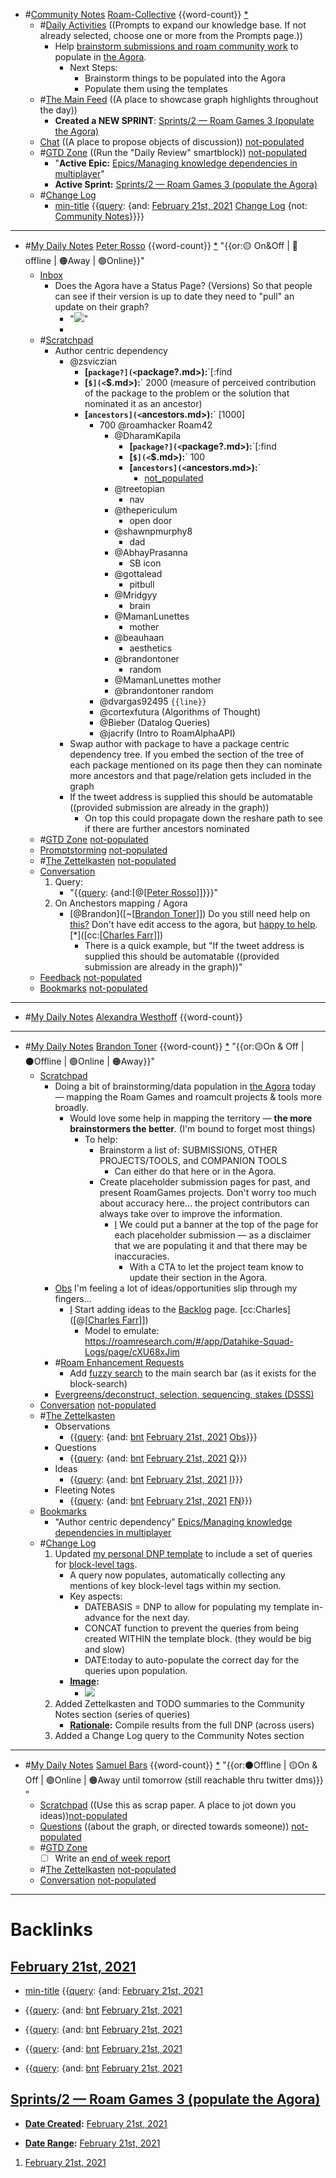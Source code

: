- #[Community Notes](<Community Notes.md>) [Roam-Collective](<Roam-Collective.md>) {{word-count}} [*]([rc](<rc.md>)) 
    - #[Daily Activities](<Daily Activities.md>) ((Prompts to expand our knowledge base. If not already selected, choose one or more from the Prompts page.))
        - Help [brainstorm submissions and roam community work](((78frD4ZM9))) to populate in [the Agora](https://roamresearch.com/#/app/The-Roaman-Agora).
            - Next Steps:
                - Brainstorm things to be populated into the Agora
                - Populate them using the templates
    - #[The Main Feed](<The Main Feed.md>) ((A place to showcase graph highlights throughout the day))  
        - **Created a NEW SPRINT**: [Sprints/2 — Roam Games 3 (populate the Agora)](<Sprints/2 — Roam Games 3 (populate the Agora).md>)
    - [Chat](<Chat.md>) ((A place to propose objects of discussion)) [not-populated](<not-populated.md>)
    - #[GTD Zone](<GTD Zone.md>) ((Run the "Daily Review" smartblock)) [not-populated](<not-populated.md>) 
        - "**Active Epic:** [Epics/Managing knowledge dependencies in multiplayer](<Epics/Managing knowledge dependencies in multiplayer.md>)"
        - **Active Sprint:** [Sprints/2 — Roam Games 3 (populate the Agora)](<Sprints/2 — Roam Games 3 (populate the Agora).md>)
    - #[Change Log](<Change Log.md>)
        - [min-title](<min-title.md>) {{[query](<query.md>): {and: [February 21st, 2021](<February 21st, 2021.md>) [Change Log](<Change Log.md>) {not: [Community Notes](<Community Notes.md>)}}}}
- ---
- #[My Daily Notes](<My Daily Notes.md>) [Peter Rosso](<Peter Rosso.md>) {{word-count}} [*]([ptr](<ptr.md>))   "{{or:🟡 On&Off | 🚫 offline | 🟠Away | 🟢Online}}"
    - [Inbox](<Inbox.md>)
        - Does the Agora have a Status Page? (Versions) So that people can see if their version is up to date they need to "pull" an update on their graph?
            - "![](https://firebasestorage.googleapis.com/v0/b/firescript-577a2.appspot.com/o/imgs%2Fapp%2FRoam-Collective%2FJzaAhAR6Ac.png?alt=media&token=b18eadcf-0f2a-4128-b8e3-ce370f31e27b)"
            - 
    - #[Scratchpad](<Scratchpad.md>) 
        - Author centric dependency
            - @zsviczian
                - **[`package?](<`package?.md>):**`[:find
                - **[`$](<`$.md>):**` 2000 (measure of perceived contribution of the  package to the problem or the solution that nominated it as an ancestor)
                - **[`ancestors](<`ancestors.md>):**` [1000]
                    - 700 @roamhacker Roam42
                        - @DharamKapila
                            - **[`package?](<`package?.md>):**`[:find
                            - **[`$](<`$.md>):**` 100
                            - **[`ancestors](<`ancestors.md>):**`
                                - [not_populated](<not_populated.md>)
                        - @treetopian
                            - nav
                        - @thepericulum
                            - open door
                        - @shawnpmurphy8
                            - dad
                        - @AbhayPrasanna
                            - SB icon
                        - @gottalead
                            - pitbull
                        - @Mridgyy
                            - brain
                        - @MamanLunettes
                            - mother
                        - @beauhaan
                            - aesthetics
                        - @brandontoner
                            - random
                        - @MamanLunettes mother
                        - @brandontoner random
                    - @dvargas92495 `{{line}}`
                    - @cortexfutura (Algorithms of Thought)
                    - @Bieber (Datalog Queries)
                    - @jacrify (Intro to RoamAlphaAPI)
            - Swap author with package to have a package centric dependency tree. If you embed the section of the tree of each package mentioned on its page then they can nominate more ancestors and that page/relation gets included in the graph
            - If the tweet address is supplied this should be automatable ((provided submission are already in the graph))
                - On top this could propagate down the reshare path to see if there are further ancestors nominated
    - #[GTD Zone](<GTD Zone.md>) [not-populated](<not-populated.md>)
    - [Promptstorming](<Promptstorming.md>) [not-populated](<not-populated.md>)
    - #[The Zettelkasten](<The Zettelkasten.md>) [not-populated](<not-populated.md>)
    - [Conversation](<Conversation.md>) 
        1. Query:
            - "{{[query](<query.md>): {and:[@[[Peter Rosso](<@[[Peter Rosso.md>)]]}}}"
        2. On Anchestors mapping / Agora
            - [@Brandon]([~[[Brandon Toner](<~[[Brandon Toner.md>)]]) Do you still need help on [this?](((78frD4ZM9))) Don't have edit access to the agora, but [happy to help](((CzK5R-3Z6))). [*]([cc:[[Charles Farr](<cc:[[Charles Farr.md>)]])
                - There is a quick example, but "If the tweet address is supplied this should be automatable ((provided submission are already in the graph))"
    - [Feedback](<Feedback.md>)  [not-populated](<not-populated.md>)
    - [Bookmarks](<Bookmarks.md>) [not-populated](<not-populated.md>)
- ---
- #[My Daily Notes](<My Daily Notes.md>) [Alexandra Westhoff](<Alexandra Westhoff.md>) {{word-count}}
- ---
- #[My Daily Notes](<My Daily Notes.md>) [Brandon Toner](<Brandon Toner.md>) {{word-count}} [*]([bnt](<bnt.md>)) "{{or:🟡On & Off | ⚫️Offline | 🟢Online | 🟠Away}}"
    - [Scratchpad](<Scratchpad.md>) 
        - Doing a bit of brainstorming/data population in [the Agora](https://roamresearch.com/#/app/The-Roaman-Agora) today — mapping the Roam Games and roamcult projects & tools more broadly.
            - Would love some help in mapping the territory — **the more brainstormers the better**. (I'm bound to forget most things)
                - To help: 
                    - Brainstorm a list of: SUBMISSIONS, OTHER PROJECTS/TOOLS, and COMPANION TOOLS
                        - Can either do that here or in the Agora.
                    - Create placeholder submission pages for past, and present RoamGames projects. Don't worry too much about accuracy here... the project contributors can always take over to improve the information.
                        - [I](<I.md>) We could put a banner at the top of the page for each placeholder submission — as a disclaimer that we are populating it and that there may be inaccuracies.
                            - With a CTA to let the project team know to update their section in the Agora.
        - [Obs](<Obs.md>) I'm feeling a lot of ideas/opportunities slip through my fingers...
            - [I](<I.md>) Start adding ideas to the [Backlog](<Backlog.md>) page. [cc:Charles]([@[[Charles Farr](<@[[Charles Farr.md>)]])
                - Model to emulate: https://roamresearch.com/#/app/Datahike-Squad-Logs/page/cXU68xJim
        - #[Roam Enhancement Requests](<Roam Enhancement Requests.md>)
            - Add [fuzzy search](<fuzzy search.md>) to the main search bar (as it exists for the block-search)
        - [Evergreens/deconstruct, selection, sequencing, stakes (DSSS)](<Evergreens/deconstruct, selection, sequencing, stakes (DSSS).md>)
    - [Conversation](<Conversation.md>) [not-populated](<not-populated.md>)
    - #[The Zettelkasten](<The Zettelkasten.md>)
        - Observations
            - {{[query](<query.md>): {and: [bnt](<bnt.md>) [February 21st, 2021](<February 21st, 2021.md>) [Obs](<Obs.md>)}}}
        - Questions 
            - {{[query](<query.md>): {and: [bnt](<bnt.md>) [February 21st, 2021](<February 21st, 2021.md>) [Q](<Q.md>)}}}
        - Ideas
            - {{[query](<query.md>): {and: [bnt](<bnt.md>) [February 21st, 2021](<February 21st, 2021.md>) [I](<I.md>)}}}
        - Fleeting Notes
            - {{[query](<query.md>): {and: [bnt](<bnt.md>) [February 21st, 2021](<February 21st, 2021.md>) [FN](<FN.md>)}}}
    - [Bookmarks](<Bookmarks.md>)
        - "Author centric dependency" [Epics/Managing knowledge dependencies in multiplayer](<Epics/Managing knowledge dependencies in multiplayer.md>)
    - #[Change Log](<Change Log.md>) 
        1. Updated [my personal DNP template](((VyS8OjXZx))) to include a set of queries for [block-level tags](<block-level tags.md>). 
            - A query now populates, automatically collecting any mentions of key block-level tags within my section.
            - Key aspects:
                - DATEBASIS = DNP to allow for populating my template in-advance for the next day.
                - CONCAT function to prevent the queries from being created WITHIN the template block. (they would be big and slow)
                - DATE:today to auto-populate the correct day for the queries upon population.
            - **[Image](<Image.md>):**
                - ![](https://firebasestorage.googleapis.com/v0/b/firescript-577a2.appspot.com/o/imgs%2Fapp%2FRoam-Collective%2FZKXVPFSKtA.png?alt=media&token=7ceaa27c-b2b0-440e-b33b-507602d81d1c)
        2. Added Zettelkasten and TODO summaries to the Community Notes section (series of queries)
            - **[Rationale](<Rationale.md>):** Compile results from the full DNP (across users)
        3. Added a Change Log query to the Community Notes section
- ---
- #[My Daily Notes](<My Daily Notes.md>) [Samuel Bars](<Samuel Bars.md>) {{word-count}} [*]([smb](<smb.md>)) "{{or:⚫️Offline | 🟡On & Off | 🟢Online | 🟠Away until tomorrow (still reachable thru twitter dms)}} "
    - [Scratchpad](<Scratchpad.md>) ((Use this as scrap paper. A place to jot down you ideas))[not-populated](<not-populated.md>)
    - [Questions](<Questions.md>) ((about the graph, or directed towards someone)) [not-populated](<not-populated.md>)
    - #[GTD Zone](<GTD Zone.md>)
        - [ ] Write an [end of week report](((dFbvCf9ei)))
    - #[The Zettelkasten](<The Zettelkasten.md>) [not-populated](<not-populated.md>)
    - [Conversation](<Conversation.md>) [not-populated](<not-populated.md>)
- ---

# Backlinks
## [February 21st, 2021](<February 21st, 2021.md>)
- [min-title](<min-title.md>) {{[query](<query.md>): {and: [February 21st, 2021](<February 21st, 2021.md>)

- {{[query](<query.md>): {and: [bnt](<bnt.md>) [February 21st, 2021](<February 21st, 2021.md>)

- {{[query](<query.md>): {and: [bnt](<bnt.md>) [February 21st, 2021](<February 21st, 2021.md>)

- {{[query](<query.md>): {and: [bnt](<bnt.md>) [February 21st, 2021](<February 21st, 2021.md>)

- {{[query](<query.md>): {and: [bnt](<bnt.md>) [February 21st, 2021](<February 21st, 2021.md>)

## [Sprints/2 — Roam Games 3 (populate the Agora)](<Sprints/2 — Roam Games 3 (populate the Agora).md>)
- **[Date Created](<Date Created.md>):** [February 21st, 2021](<February 21st, 2021.md>)

- **[Date Range](<Date Range.md>):** [February 21st, 2021](<February 21st, 2021.md>)

1. [February 21st, 2021](<February 21st, 2021.md>)

